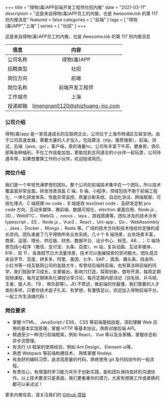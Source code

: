 +++
title = "得物(毒)APP前端开发工程师社招内推"
date = "2021-03-11"
description = "这是来自得物(毒)APP员工的内推，也是 AwesomeJob 的第 117 则内推消息"
featured = false
categories = [
    "前端"
]
tags = [
    "得物(毒)APP","上海"
]
series = [
    "社招"
]
+++

这是来自得物(毒)APP员工的内推，也是 AwesomeJob 的第 117 则内推消息
<!--more-->

| 信息 | 内容 |
| :-----:| :----: |
| 公司名称 | 得物(毒)APP |
| 招聘类型 | 社招 |
| 岗位方向 | 前端 |
| 岗位名称 | 前端开发工程师 |
| 工作城市 | 上海 |
| 投递邮箱 | limengnan0120@shizhuang-inc.com |

### 公司介绍

得物(毒)app 是一家高速成长的互联网企业，公司位于上海市杨浦区互联宝地。由于公司高速发展，需要大量的人才加入，包括算法（nlp，推荐搜索），前端，测试，后端（java、go），客户端，真的海量hc。公司有丰富下午茶，健身房，俱乐部等各种福利，不仅工作技能加加，更能找到志同道合的小伙伴一起玩耍，公司待遇丰厚，如果想要换工作的小伙伴，欢迎投递简历。

### 岗位介绍

我们是一个年轻充满梦想的团队，整个公司的前端技术集中在一个团队，所以技术覆盖面非常全面。研发场景涵盖 C 端、B 端、小程序，领域包括不限于前端工程化、一体化研发体系、性能异常监控、质量诊断系统、自动化测试、跨端框架、可视化埋点、C 端搭建 no code 、B 端提效 less(low) code 、及研发定制 pro code 方向、互动多媒体、微前端、数据可视化、electron 桌面应用、Node.js 、3D 、WebRTC 、WebGL 、cocos 、laya 、游戏搭建等。团队涉及的技术点有 typescript 、ES 、Node.js 、Vue3 、React 、Uni-app 、Go 、WebAssembly 、Java 、Docker 、Mongo 、Redis 等，广阔的技术方向和技术栈给你足够的成长空间。团队承接了几乎得物所有业务系统。几十个 B 端场景，业务场景丰富，商家、运营、增长、供应链、财务、数据平台、设计中心、标签、AB... ； C 端场景包括小程序（微信、支付宝、头条、百度）、m 站、复杂动画、互动多媒体、618 、双 11 、各类假节日大流量场景，技术可以施展探索的空间极大。团队成员来自字节、百度、拼多多、阿里、美团、七牛、SAP 、滴滴、趣头条、陆金所、小红书等一线互联网公司的各路大牛，有曾经后端转前端，也有算法转前端的同学，我们鼓励学习成长，文章输出，影响力打造，探索创新，倡导开源，每周定期视频课程，每月定期体系化课程分享讨论，每月定期内部活动（羽毛球、乒乓球、王者、狼人杀、TB 、俱乐部等）。JD 不赘述，做前端的你最懂，我们需要的人才类别多样，只要你技术底子扎实、有梦想，有激情足以，欢迎加入得物前端平台，一起工作生活搞代码！

### 岗位要求

- 掌握 HTML， JavaScript / ES6， CSS 等前端基础技能，深刻理解 Web 应用的基本实现原理，掌握 HTTP 等基本协议，熟练对接后端 API。
- 精通至少一种流行前端框架，例如 React， Vue 等以及全家桶，掌握状态和异步流管理。
- 有流行 UI 框架的使用经验，例如 Ant Design， Element-ui等。
-  熟悉 Webpack 等前端构建技术， 熟练掌握 Nodejs.
-  有良好的编码习惯，追求高质量的代码，熟练使用 git 及代码协作的一般流程。
-  有责任心，有很强的学习能力并乐于创新实践，能和团队保持良好的沟通协作。以上技术要求只是表面，我们更看重你的潜力，大家有想换工作或者换的都可以来试试！

更多内推信息，请关注我们的 [Github 项目](https://github.com/Dikea/AwesomeJob)

